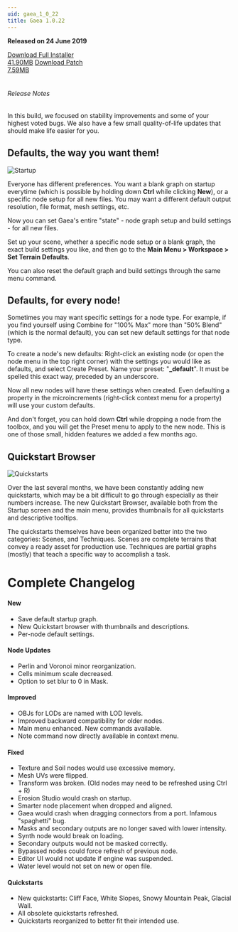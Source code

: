 ```yaml
---
uid: gaea_1_0_22
title: Gaea 1.0.22
---
```



**Released on 24 June 2019**

<div class="btn-group" role="group">
<a href="http://viridian.quadspinner.com/gaea/Gaea-1.0.22.exe" class="btn btn-dark">Download Full Installer<br />41.90MB</a>
<a href="http://viridian.quadspinner.com/gaea/Gaea-1.0.22P.exe" class="btn btn-dark">Download Patch<br />7.59MB</a>
</div></div></div>
<br><h6 class="ml-2">Release Notes</h6>
<div class="card">
<div class="card-body release-note">

In this build, we focused on stability improvements and some of your highest voted bugs. We also have a few small quality-of-life updates that should make life easier for you.

## Defaults, the way you want them!

![Startup](http://cdn.quadspinner.com/gaea/changelog/1_0_22/startup-file.png)

Everyone has different preferences. You want a blank graph on startup everytime (which is possible by holding down **Ctrl** while clicking **New**), or a specific node setup for all new files. You may want a different default output resolution, file format, mesh settings, etc.

Now you can set Gaea's entire "state" - node graph setup and build settings - for all new files.

Set up your scene, whether a specific node setup or a blank graph, the exact build settings you like, and then go to the **Main Menu > Workspace > Set Terrain Defaults**.

You can also reset the default graph and build settings through the same menu command.

## Defaults, for every node!

Sometimes you may want specific settings for a node type. For example, if you find yourself using Combine for "100% Max" more than "50% Blend" (which is the normal default), you can set new default settings for that node type.

To create a node's new defaults: Right-click an existing node (or open the node menu in the top right corner) with the settings you would like as defaults, and select Create Preset. Name your preset: "**_default**". It must be spelled this exact way, preceded by an underscore.

Now all new nodes will have these settings when created. Even defaulting a property in the microincrements (right-click context menu for a property) will use your custom defaults.

And don't forget, you can hold down **Ctrl** while dropping a node from the toolbox, and you will get the Preset menu to apply to the new node. This is one of those small, hidden features we added a few months ago.

## Quickstart Browser

![Quickstarts](http://cdn.quadspinner.com/gaea/changelog/1_0_22/quickstart-browser.jpg)

Over the last several months, we have been constantly adding new quickstarts, which may be a bit difficult to go through especially as their numbers increase. The new Quickstart Browser, available both from the Startup screen and the main menu, provides thumbnails for all quickstarts and descriptive tooltips.

The quickstarts themselves have been organized better into the two categories: Scenes, and Techniques. Scenes are complete terrains that convey a ready asset for production use. Techniques are partial graphs (mostly) that teach a specific way to accomplish a task.


# Complete Changelog

#### New
- Save default startup graph.
- New Quickstart browser with thumbnails and descriptions.
- Per-node default settings.

#### Node Updates
- Perlin and Voronoi minor reorganization.
- Cells minimum scale decreased.
- Option to set blur to 0 in Mask.

#### Improved
- OBJs for LODs are named with LOD levels.
- Improved backward compatibility for older nodes.
- Main menu enhanced. New commands available.
- Note command now directly available in context menu.

#### Fixed
- Texture and Soil nodes would use excessive memory.
- Mesh UVs were flipped.
- Transform was broken. (Old nodes may need to be refreshed using Ctrl + R)
- Erosion Studio would crash on startup.
- Smarter node placement when dropped and aligned.
- Gaea would crash when dragging connectors from a port. Infamous "spaghetti" bug.
- Masks and secondary outputs are no longer saved with lower intensity.
- Synth node would break on loading.
- Secondary outputs would not be masked correctly.
- Bypassed nodes could force refresh of previous node.
- Editor UI would not update if engine was suspended.
- Water level would not set on new or open file.

#### Quickstarts
- New quickstarts: Cliff Face, White Slopes, Snowy Mountain Peak, Glacial Wall.
- All obsolete quickstarts refreshed.
- Quickstarts reorganized to better fit their intended use.


